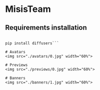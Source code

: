 # MisisTeam
## Requirements installation
```pip install git+https://github.com/cene555/rembg.git

pip install diffusers```

# Avatars
<img src="./avatars/0.jpg" width="60%">

# Previews
<img src="./previews/0.jpg" width="60%">

# Banners
<img src="./banners/1.jpg" width="60%">
